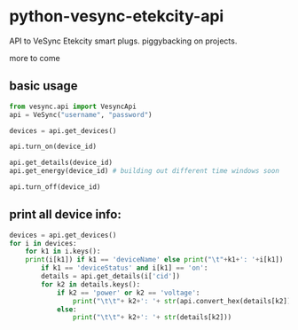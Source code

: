 # python-vesync-etekcity-api
API to VeSync Etekcity smart plugs.  piggybacking on projects.  

more to come

## basic usage
```python
from vesync.api import VesyncApi
api = VeSync("username", "password")

devices = api.get_devices()

api.turn_on(device_id)

api.get_details(device_id)
api.get_energy(device_id) # building out different time windows soon

api.turn_off(device_id)
```
## print all device info:
```python
devices = api.get_devices()
for i in devices:
    for k1 in i.keys():
	print(i[k1]) if k1 == 'deviceName' else print("\t"+k1+': '+i[k1])
        if k1 == 'deviceStatus' and i[k1] == 'on':
        details = api.get_details(i['cid'])
        for k2 in details.keys():
            if k2 == 'power' or k2 == 'voltage':
                print("\t\t"+ k2+': '+ str(api.convert_hex(details[k2])))
            else:
                print("\t\t"+ k2+': '+ str(details[k2]))
```
